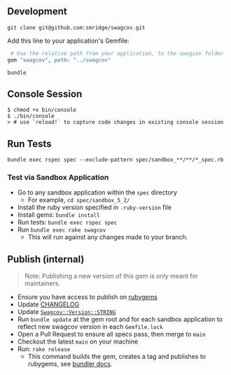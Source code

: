 ## Development
```shell
git clone git@github.com:smridge/swagcov.git
```

Add this line to your application's Gemfile:
```ruby
 # Use the relative path from your application, to the swagcov folder
gem "swagcov", path: "../swagcov"
```

```shell
bundle
```

## Console Session
```shell
$ chmod +x bin/console
$ ./bin/console
> # use `reload!` to capture code changes in existing console session
```

## Run Tests
```
bundle exec rspec spec --exclude-pattern spec/sandbox_**/**/*_spec.rb
```

### Test via Sandbox Application
- Go to any sandbox application within the `spec` directory
  - For example, `cd spec/sandbox_5_2/`
- Install the ruby version specified in `.ruby-version` file
- Install gems: `bundle install`
- Run tests: `bundle exec rspec spec`
- Run `bundle exec rake swagcov`
  - This will run against any changes made to your branch.

## Publish (internal)
> Note: Publishing a new version of this gem is only meant for maintainers.
- Ensure you have access to publish on [rubygems](https://rubygems.org/gems/swagcov)
- Update [CHANGELOG](/CHANGELOG.md)
- Update [`Swagcov::Version::STRING`](/lib/swagcov/version.rb)
- Run `bundle update` at the gem root and for each sandbox application to reflect new swagcov version in each `Gemfile.lock`
- Open a Pull Request to ensure all specs pass, then merge to `main`
- Checkout the latest `main` on your machine
- Run: `rake release`
  - This command builds the gem, creates a tag and publishes to rubygems, see [bundler docs](https://bundler.io/guides/creating_gem.html#releasing-the-gem).
